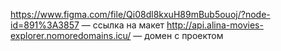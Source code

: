https://www.figma.com/file/Qi08dl8kxuH89mBub5ouoj/?node-id=891%3A3857 — ссылка на макет
http://api.alina-movies-explorer.nomoredomains.icu/ — домен с проектом